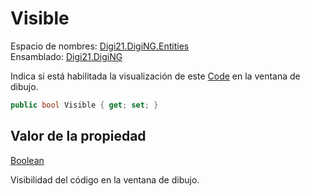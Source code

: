 # Visible

Espacio de nombres: [Digi21.DigiNG.Entities](../../../)  
Ensamblado: [Digi21.DigiNG](../../../../)

Indica si está habilitada la visualización de este [Code](../) en la ventana de dibujo.

```csharp
public bool Visible { get; set; }
```

## Valor de la propiedad

[Boolean](https://docs.microsoft.com/en-us/dotnet/api/system.boolean?view=net-5.0)

Visibilidad del código en la ventana de dibujo.



